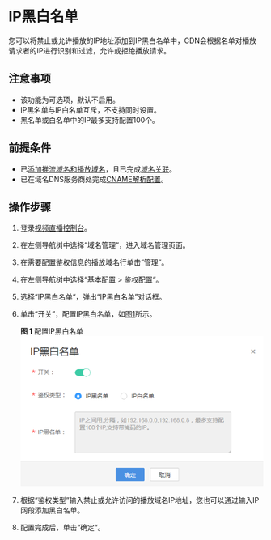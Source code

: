 # IP黑白名单<a name="live_01_0050"></a>

您可以将禁止或允许播放的IP地址添加到IP黑白名单中，CDN会根据名单对播放请求者的IP进行识别和过滤，允许或拒绝播放请求。

## 注意事项<a name="section14916121593420"></a>

-   该功能为可选项，默认不启用。
-   IP黑名单与IP白名单互斥，不支持同时设置。
-   黑名单或白名单中的IP最多支持配置100个。

## 前提条件<a name="section38573451572"></a>

-   已[添加推流域名和播放域名](添加域名.md)，且已完成[域名关联](关联域名.md)。
-   已在域名DNS服务商处完成[CNAME解析配置](配置CNAME.md)。

## 操作步骤<a name="live01000303_section82280477454"></a>

1.  登录[视频直播控制台](https://console.huaweicloud.com/live)。
2.  在左侧导航树中选择“域名管理“，进入域名管理页面。
3.  在需要配置鉴权信息的播放域名行单击“管理“。
4.  在左侧导航树中选择“基本配置 \> 鉴权配置“。
5.  选择“IP黑白名单“，弹出“IP黑白名单”对话框。
6.  单击“开关”，配置IP黑白名单，如[图1](#live01000303_fig1229631411313)所示。

    **图 1**  配置IP黑白名单<a name="live01000303_fig1229631411313"></a>  
    ![](figures/配置IP黑白名单.png "配置IP黑白名单")

7.  根据“鉴权类型”输入禁止或允许访问的播放域名IP地址，您也可以通过输入IP网段添加黑白名单。
8.  配置完成后，单击“确定“。

